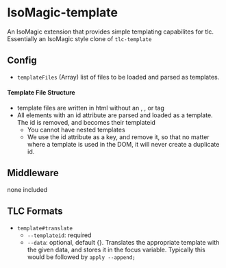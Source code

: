 IsoMagic-template
==================

An IsoMagic extension that provides simple templating capabilites for tlc.  Essentially an IsoMagic style clone of `tlc-template`

Config
------

* `templateFiles` (Array<String>) list of files to be loaded and parsed as templates.

#### Template File Structure
* template files are written in html without an <html>, <head>, or <body> tag
* All elements with an id attribute are parsed and loaded as a template.  The id is removed, and becomes their templateid
	* You cannot have nested templates
	* We use the id attribute as a key, and remove it, so that no matter where a template is used in the DOM, it will never create a duplicate id.

Middleware
----------

none included

TLC Formats
-----------

* `template#translate`
	* `--templateid`: required
	* `--data`: optional, default {}.
Translates the appropriate template with the given data, and stores it in the focus variable.  Typically this would be followed by `apply --append;`